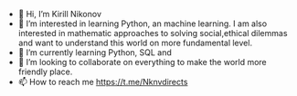 - 👋 Hi, I’m Kirill Nikonov
- 👀 I’m interested in learning Python, an machine learning. I am also interested in mathematic approaches to solving social,ethical dilemmas and want to understand this world on more fundamental level.
- 🌱 I’m currently learning Python, SQL and 
- 💞️ I’m looking to collaborate on everything  to make the world more friendly place.
- 📫 How to reach me https://t.me/Nknvdirects

<!---
Enjify/Enjify is a ✨ special ✨ repository because its `README.md` (this file) appears on your GitHub profile.
You can click the Preview link to take a look at your changes.
--->

